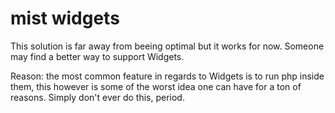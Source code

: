 # mist widgets

This solution is far away from beeing optimal but it works for now. Someone may find a better way to support Widgets.

Reason: the most common feature in regards to Widgets is to run php inside them, this however is some of the worst idea one can have for a ton of reasons. Simply don't ever do this, period.